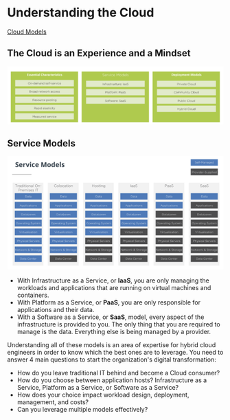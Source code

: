 # Understanding the Cloud

[Cloud Models](https://www.youtube.com/watch?v=sogaigPj99c)

## The Cloud is an Experience and a Mindset

![Cloud Models](images/Cloud_Models.png)

## Service Models

![Service Models](images/Service_Models.png)

- With Infrastructure as a Service, or **IaaS**, you are only managing the workloads and applications that are running on virtual machines and containers.
- With Platform as a Service, or **PaaS**, you are only responsible for applications and their data.
- With a Software as a Service, or **SaaS**, model, every aspect of the infrastructure is provided to you. The only thing that you are required to manage is the data. Everything else is being managed by a provider.

Understanding all of these models is an area of expertise for hybrid cloud engineers in order to know which the best ones are to leverage.
You need to answer 4 main questions to start the organization's digital transformation:

- How do you leave traditional IT behind and become a Cloud consumer?
- How do you choose between application hosts? Infrastructure as a Service, Platform as a Service, or Software as a Service?
- How does your choice impact workload design, deployment, management, and costs?
- Can you leverage multiple models effectively?
